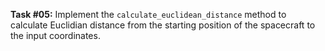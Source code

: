 **Task #05:** Implement the `calculate_euclidean_distance` method to calculate Euclidian distance from the starting position of the spacecraft to the input coordinates.
